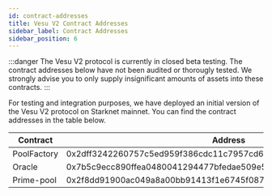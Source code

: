 ```yaml
---
id: contract-addresses
title: Vesu V2 Contract Addresses
sidebar_label: Contract Addresses
sidebar_position: 6
---
```


:::danger
The Vesu V2 protocol is currently in closed beta testing. The contract addresses below have not been audited or thorougly tested. We strongly advise you to only supply insignificant amounts of assets into these contracts.
:::

For testing and integration purposes, we have deployed an initial version of the Vesu V2 protocol on Starknet mainnet. You can find the contract addresses in the table below.

| Contract     | Address |
|--------------|---------|
| PoolFactory  | 0x2dff3242260757c5ed959f386cdc11c7957cd670a8132eccb7e68a58b29422b |
| Oracle       | 0x7b5c9ecc890ffea0480041294477bfedae509e54152b8984191e27b5b587223 |
| Prime-pool | 0x2f8dd91900ac049a8a00bb91413f1e6745f08794c50158dd0cc6b9fc97f9f15 |